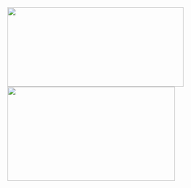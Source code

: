 <div style="display: inline_block">
  <a href="https://github.com/kod-luis?tab=repositories">
  <img height="180em" width="400em" src="https://github-readme-stats.vercel.app/api?username=kod-luis&show_icons=true&theme=radical&include_all_commits=true&count_private=true&hide_border=true"/>
  <img height="213em" width="380em" src="https://github-readme-stats.vercel.app/api/top-langs/?username=kod-luis&layout=compact&langs_count=7&theme=radical&hide_border=true"/>
</div>
